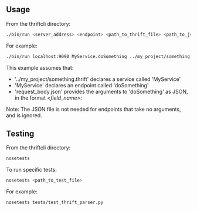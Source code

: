 ## Usage

From the thriftcli directory:
```sh
./bin/run <server_address> <endpoint> <path_to_thrift_file> <path_to_json_file>
```

For example:
```sh
./bin/run localhost:9090 MyService.doSomething ../my_project/something.thrift request_body.json
```

This example assumes that:
- '.\./my_project/something.thrift' declares a service called 'MyService'
- 'MyService' declares an endpoint called 'doSomething'
- 'request_body.json' provides the arguments to 'doSomething' as JSON, in the format _<field_name>: <value>_

Note: The JSON file is not needed for endpoints that take no arguments, and is ignored.

## Testing

From the thriftcli directory:
```sh
nosetests
```

To run specific tests:
```sh
nosetests <path_to_test_file>
```

For example:
```sh
nosetests tests/test_thrift_parser.py
```